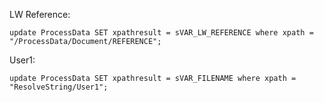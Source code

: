 LW Reference:
```
update ProcessData SET xpathresult = sVAR_LW_REFERENCE where xpath = "/ProcessData/Document/REFERENCE";
```
User1:
```
update ProcessData SET xpathresult = sVAR_FILENAME where xpath = "ResolveString/User1";
```

